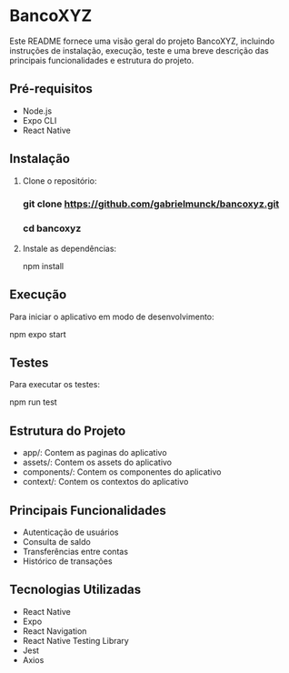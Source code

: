 # BancoXYZ

Este README fornece uma visão geral do projeto BancoXYZ, incluindo instruções de instalação, execução, teste e uma breve descrição das principais funcionalidades e estrutura do projeto.

## Pré-requisitos

-   Node.js
-   Expo CLI
-   React Native

## Instalação

1. Clone o repositório:

   ### git clone https://github.com/gabrielmunck/bancoxyz.git
   ### cd bancoxyz

2. Instale as dependências:

   npm install

## Execução

Para iniciar o aplicativo em modo de desenvolvimento:

   npm expo start

## Testes

Para executar os testes:

   npm run test

## Estrutura do Projeto

 - app/: Contem as paginas do aplicativo
 - assets/: Contem os assets do aplicativo
 - components/: Contem os componentes do aplicativo
 - context/: Contem os contextos do aplicativo

## Principais Funcionalidades

-   Autenticação de usuários
-   Consulta de saldo
-   Transferências entre contas
-   Histórico de transações

## Tecnologias Utilizadas

-   React Native
-   Expo
-   React Navigation
-   React Native Testing Library
-   Jest
-   Axios

